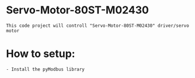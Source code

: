 # Servo-Motor-80ST-M02430

    This code project will controll "Servo-Motor-80ST-M02430" driver/servo motor

# How to setup:
    - Install the pyModbus library    